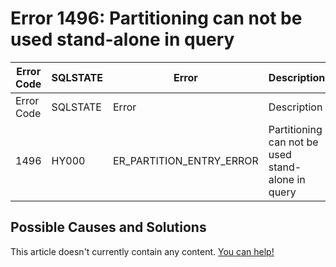 
# Error 1496: Partitioning can not be used stand-alone in query


| Error Code | SQLSTATE | Error | Description |
| --- | --- | --- | --- |
| Error Code | SQLSTATE | Error | Description |
| 1496 | HY000 | ER_PARTITION_ENTRY_ERROR | Partitioning can not be used stand-alone in query |




## Possible Causes and Solutions


This article doesn't currently contain any content. [You can help!](/en/writing-and-editing-knowledge-base-articles/)

